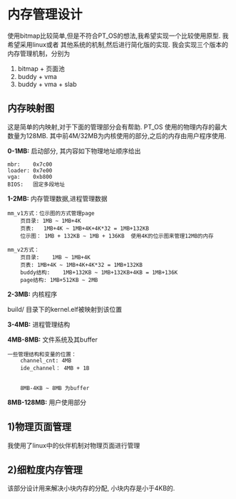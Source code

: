 内存管理设计
====

使用bitmap比较简单,但是不符合PT_OS的想法,我希望实现一个比较使用原型. 我希望采用linux或者
其他系统的机制,然后进行简化版的实现.  我会实现三个版本的内存管理机制，分别为
1) bitmap + 页面池
2) buddy + vma
3) buddy + vma + slab

内存映射图
----

这是简单的内映射,对于下面的管理部分会有帮助. PT_OS 使用的物理内存的最大数量为128MB.
其中前4M/32MB为内核使用的部分,之后的内存由用户程序使用.

**0-1MB:** 启动部分, 其内容如下物理地址顺序给出

	mbr:    0x7c00
	loader: 0x7e00
	vga:    0xb800
	BIOS:   固定多段地址

**1-2MB:** 内存管理数据,进程管理数据

	mm_v1方式：位示图的方式管理page
		页目录: 1MB ~ 1MB+4K
		页表:   1MB+4K ~ 1MB+4K+4K*32 = 1MB+132KB
		位示图： 1MB + 132KB ~ 1MB + 136KB	使用4K的位示图来管理12MB的内存

	mm_v2方式：
		页目录:	1MB ~ 1MB+4K
		页表:	1MB+4K ~ 1MB+4K+4K*32 = 1MB+132KB
		buddy结构:	1MB+132KB ~ 1MB+132KB+4KB = 1MB+136K
		page结构:	1MB+512KB ~ 2MB

**2-3MB:** 内核程序

build/ 目录下的kernel.elf被映射到该位置

**3-4MB:** 进程管理结构

**4MB-8MB:** 文件系统及其buffer

	一些管理结构和变量的位置：
		channel_cnt: 4MB
		ide_channel： 4MB + 1B


		8MB-4KB ~ 8MB 为buffer


**8MB-128MB:** 用户使用部分


1)物理页面管理
----

我使用了linux中的伙伴机制对物理页面进行管理


2)细粒度内存管理
----

该部分设计用来解决小块内存的分配, 小块内存是小于4KB的.
